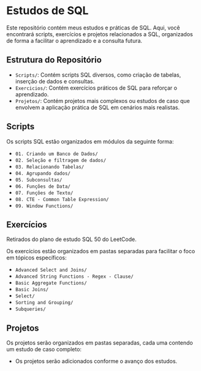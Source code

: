 # Estudos de SQL

Este repositório contém meus estudos e práticas de SQL. Aqui, você encontrará scripts, exercícios e projetos relacionados a SQL, organizados de forma a facilitar o aprendizado e a consulta futura.

## Estrutura do Repositório

- `Scripts/`: Contém scripts SQL diversos, como criação de tabelas, inserção de dados e consultas.
- `Exercicios/`: Contém exercícios práticos de SQL para reforçar o aprendizado.
- `Projetos/`: Contém projetos mais complexos ou estudos de caso que envolvem a aplicação prática de SQL em cenários mais realistas.

## Scripts

Os scripts SQL estão organizados em módulos da seguinte forma:

- `01. Criando um Banco de Dados/`
- `02. Seleção e filtragem de dados/`
- `03. Relacionando Tabelas/`
- `04. Agrupando dados/`
- `05. Subconsultas/`
- `06. Funções de Data/`
- `07. Funções de Texto/`
- `08. CTE - Common Table Expression/`
- `09. Window Functions/`

## Exercícios

Retirados do plano de estudo SQL 50 do LeetCode.

Os exercícios estão organizados em pastas separadas para facilitar o foco em tópicos específicos:

- `Advanced Select and Joins/`
- `Advanced String Functions - Regex - Clause/`
- `Basic Aggregate Functions/`
- `Basic Joins/`
- `Select/`
- `Sorting and Grouping/`
- `Subqueries/`

## Projetos

Os projetos serão organizados em pastas separadas, cada uma contendo um estudo de caso completo:

- Os projetos serão adicionados conforme o avanço dos estudos.
